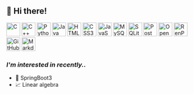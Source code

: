 ## 👋 Hi there!

<img src="https://github.com/user-attachments/assets/0825f80c-2e68-44c3-b7ab-81934f6d8d3b" alt="C" width="36">
<img src="https://github.com/user-attachments/assets/92394114-4c6b-4af5-9b2a-123002c6f8df" alt="C++"  width="36">
<img src="https://github.com/user-attachments/assets/5f1ca1ca-0682-47cf-ad00-02122e57cbe4" alt="Python"  width="36">
<img src="https://github.com/user-attachments/assets/b030eb14-7cf4-45e6-b653-ab56599ff5f0" alt="Java"  width="36">
<img src="https://github.com/user-attachments/assets/ab514452-a844-410a-b143-2df2e7d35675" alt="HTML5"  width="36">
<img src="https://github.com/user-attachments/assets/a92f366d-33f4-4b9f-b8a5-8023bd8fd839" alt="CSS3"  width="36">
<img src="https://github.com/user-attachments/assets/3852a393-0340-4873-a26f-b20e442677db" alt="JavaScript"  width="36">
<img src="https://github.com/user-attachments/assets/dede92df-1f56-4903-bb7a-a589f08691a1" alt="MySQL"  width="36">
<img src="https://github.com/user-attachments/assets/9779002b-7e3a-414c-b8e6-b0b10b134827" alt="SQLite"  width="36">
<img src="https://github.com/user-attachments/assets/de1dc5c9-743d-4512-9b3a-cb0c27132763" alt="Postman"  width="36">
<img src="https://github.com/user-attachments/assets/76f524f7-bed5-48b9-9481-cca066dd3e04" alt="OpenCV"  width="36">
<img src="https://github.com/user-attachments/assets/71d9bac2-576f-4d25-8b79-63c62b07b59f" alt="RenPy"  width="36">
<img src="https://github.com/user-attachments/assets/b5138537-9007-4ca6-9d68-76e226b30452" alt="GitHub"  width="36">
<img src="https://github.com/user-attachments/assets/6e6b9718-3a86-4f41-a1e6-052f52574a7a" alt="Markdown"  width="36">

### *I'm interested in recently..*
- 🍃 SpringBoot3
- 📈 Linear algebra
